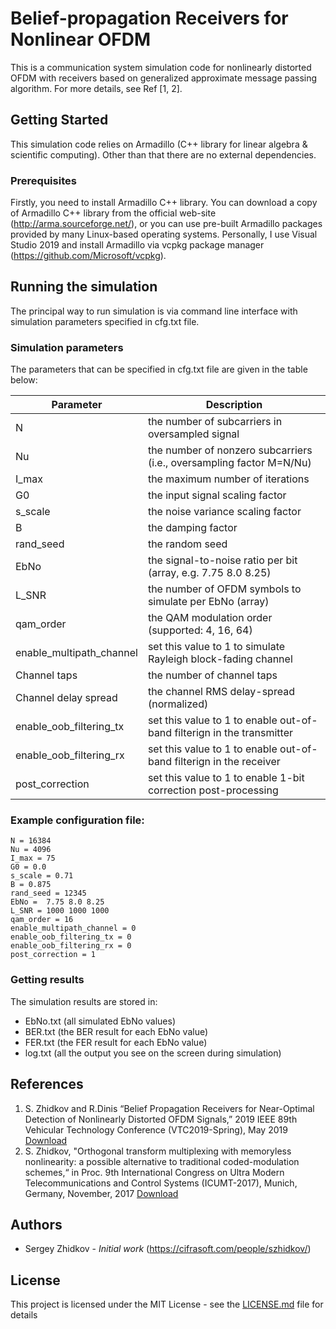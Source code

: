 # Belief-propagation Receivers for Nonlinear OFDM 

This is a communication system simulation code for nonlinearly distorted OFDM with receivers based on generalized approximate message passing algorithm. For more details, see Ref [1, 2].

## Getting Started

This simulation code relies on Armadillo (C++ library for linear algebra & scientific computing). Other than that there are no external dependencies.

### Prerequisites

Firstly, you need to install Armadillo C++ library. You can download a copy of Armadillo C++ library from the official web-site (http://arma.sourceforge.net/), or you can use pre-built Armadillo packages provided by many Linux-based operating systems.
Personally, I use Visual Studio 2019 and install Armadillo via vcpkg package manager (https://github.com/Microsoft/vcpkg). 

## Running the simulation

The principal way to run simulation is via command line interface with simulation parameters specified in cfg.txt file.

### Simulation parameters

The parameters that can be specified in cfg.txt file are given in the table below:


| Parameter | Description |
|--|--|
| N | the number of subcarriers in oversampled signal  |
| Nu | the number of nonzero subcarriers (i.e., oversampling factor M=N/Nu) | 
| I_max | the maximum number of iterations |
| G0 | the input signal scaling factor |
| s_scale | the noise variance scaling factor |
| B | the damping factor |
| rand_seed | the random seed |
| EbNo | the signal-to-noise ratio per bit (array, e.g. 7.75 8.0 8.25) |
| L_SNR | the number of OFDM symbols to simulate per EbNo (array) |
| qam_order | the QAM modulation order (supported: 4, 16, 64) |
| enable_multipath_channel | set this value to 1 to simulate Rayleigh block-fading channel |
| Channel taps | the number of channel taps |
| Channel delay spread | the channel RMS delay-spread (normalized) |
| enable_oob_filtering_tx | set this value to 1 to enable out-of-band filterign in the transmitter |
| enable_oob_filtering_rx | set this value to 1 to enable out-of-band filterign in the receiver |
| post_correction | set this value to 1 to enable 1-bit correction post-processing |


### Example configuration file: 

```
N = 16384
Nu = 4096
I_max = 75
G0 = 0.0
s_scale = 0.71
B = 0.875
rand_seed = 12345
EbNo =  7.75 8.0 8.25 
L_SNR = 1000 1000 1000
qam_order = 16
enable_multipath_channel = 0
enable_oob_filtering_tx = 0
enable_oob_filtering_rx = 0
post_correction = 1
```

### Getting results

The simulation results are stored in:
* EbNo.txt (all simulated EbNo values)
* BER.txt (the BER result for each EbNo value)
* FER.txt (the FER result for each EbNo value)
* log.txt (all the output you see on the screen during simulation)

## References

1. S. Zhidkov and R.Dinis “Belief Propagation Receivers for Near-Optimal Detection of Nonlinearly Distorted OFDM Signals,” 2019 IEEE 89th Vehicular Technology Conference (VTC2019-Spring), May 2019 [Download](http://www.cifrasoft.com/people/szhidkov/papers/belief-propagation-receivers-vtc2019.pdf)
2. S. Zhidkov, "Orthogonal transform multiplexing with memoryless nonlinearity: a possible alternative to traditional coded-modulation schemes,“ in Proc. 9th International Congress on Ultra Modern Telecommunications and Control Systems (ICUMT-2017), Munich, Germany, November, 2017 [Download](https://arxiv.org/pdf/1703.03141)


## Authors

* Sergey Zhidkov - *Initial work* (https://cifrasoft.com/people/szhidkov/)


## License

This project is licensed under the MIT License - see the [LICENSE.md](LICENSE.md) file for details


